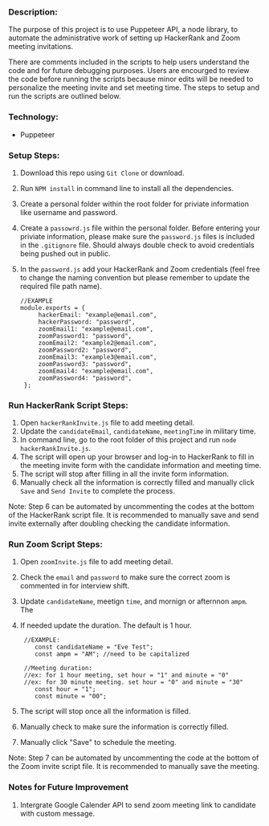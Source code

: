 ### Description:

The purpose of this project is to use Puppeteer API, a node library, to automate the administrative work of setting up HackerRank and Zoom meeting invitations.

There are comments included in the scripts to help users understand the code and for future debugging purposes. Users are encourged to review the code before running the scripts because minor edits will be needed to personalize the meeting invite and set meeting time. The steps to setup and run the scripts are outlined below.

### Technology:

- Puppeteer

### Setup Steps:

1. Download this repo using `Git Clone` or download.
2. Run `NPM install` in command line to install all the dependencies.
3. Create a personal folder within the root folder for priviate information like username and password.
4. Create a `passowrd.js` file within the personal folder. Before entering your priviate information, please make sure the `password.js` files is included in the `.gitignore` file. Should always double check to avoid credentials being pushed out in public.
5. In the `password.js` add your HackerRank and Zoom credentials (feel free to change the naming convention but please remember to update the required file path name).

   ```
   //EXAMPLE
   module.exports = {
        hackerEmail: "example@email.com",
        hackerPassword: "password",
        zoomEmail1: "example@email.com",
        zoomPassword1: "password",
        zoomEmail2: "example2@email.com",
        zoomPassword2: "password",
        zoomEmail3: "example3@email.com",
        zoomPassword3: "password",
        zoomEmail4: "example@email.com",
        zoomPassword4: "password",
    };
   ```

### Run HackerRank Script Steps:

1. Open `hackerRankInvite.js` file to add meeting detail.
2. Update the `candidateEmail`, `candidateName`, `meetingTime` in military time.
3. In command line, go to the root folder of this project and run `node hackerRankInvite.js`.
4. The script will open up your browser and log-in to HackerRank to fill in the meeting invite form with the candidate information and meeting time.
5. The script will stop after filling in all the invite form information.
6. Manually check all the information is correctly filled and manually click `Save` and `Send Invite` to complete the process.

Note: Step 6 can be automated by uncommenting the codes at the bottom of the HackerRank script file. It is recommended to manually save and send invite externally after doubling checking the candidate information.

### Run Zoom Script Steps:

1. Open `zoomInvite.js` file to add meeting detail.
2. Check the `email` and `password` to make sure the correct zoom is commented in for interview shift.
3. Update `candidateName`, meetign `time`, and mornign or afternnon `ampm`. The
4. If needed update the duration. The default is 1 hour.

   ```
    //EXAMPLE:
       const candidateName = "Eve Test";
       const ampm = "AM"; //need to be capitalized

    //Meeting duration:
    //ex: for 1 hour meeting, set hour = "1" and minute = "0"
    //ex: for 30 minute meeting. set hour = "0" and minute = "30"
       const hour = "1";
       const minute = "00";
   ```

5. The script will stop once all the information is filled.
6. Manually check to make sure the information is correctly filled.
7. Manually click "Save" to schedule the meeting.

Note: Step 7 can be automated by uncommenting the code at the bottom of the Zoom invite script file. It is recommended to manually save the meeting.

### Notes for Future Improvement

1. Intergrate Google Calender API to send zoom meeting link to candidate with custom message.
